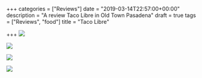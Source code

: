 +++
categories = ["Reviews"]
date = "2019-03-14T22:57:00+00:00"
description = "A review Taco Libre in Old Town Pasadena"
draft = true
tags = ["Reviews", "food"]
title = "Taco Libre"

+++
![](https://res.cloudinary.com/tobyblog/image/upload/v1552629476/img/576933C9-5E92-4C23-B1AF-8B342EF82BDF.jpg)

![](https://res.cloudinary.com/tobyblog/image/upload/v1552629608/img/5BFDCAF7-9CBF-4CD7-915A-877315CEDD06.jpg)

![](https://res.cloudinary.com/tobyblog/image/upload/v1552629687/img/6A681B49-CC2B-4D86-BEE8-4FC5BD2C3E6D.jpg)

![](https://res.cloudinary.com/tobyblog/image/upload/v1552629508/img/241EA444-4B47-4456-88DA-D525C6879F99.jpg)